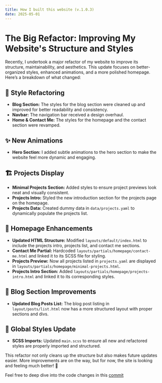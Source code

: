 ```yaml
---
title: How I built this website (v.1.0.3)
date: 2025-05-01
---
```





# The Big Refactor: Improving My Website's Structure and Styles

Recently, I undertook a major refactor of my website to improve its structure, maintainability, and aesthetics. This update focuses on better-organized styles, enhanced animations, and a more polished homepage. Here’s a breakdown of what changed:

## 🔹 Style Refactoring

- **Blog Section:** The styles for the blog section were cleaned up and improved for better readability and consistency.
- **Navbar:** The navigation bar received a design overhaul.
- **Home & Contact Me:** The styles for the homepage and the contact section were revamped.

## ✨ New Animations

- **Hero Section:** I added subtle animations to the hero section to make the website feel more dynamic and engaging.

## 🏗️ Projects Display

- **Minimal Projects Section:** Added styles to ensure project previews look neat and visually consistent.
- **Projects Intro:** Styled the new introduction section for the projects page on the homepage.
- **Projects Data:** Created dummy data in `data/projects.yaml` to dynamically populate the projects list.

## 🏡 Homepage Enhancements

- **Updated HTML Structure:** Modified `layouts/default/index.html` to include the projects intro, projects list, and contact me sections.
- **Contact Me Partial:** Hardcoded `layouts/partials/homepage/contact-me.html` and linked it to its SCSS file for styling.
- **Projects Preview:** Now all projects listed in `projects.yaml` are displayed in `layouts/partials/homepage/minimal-projects.html`.
- **Projects Intro Section:** Added `layouts/partials/homepage/projects-intro.html` and linked it to its corresponding styles.

## 📄 Blog Section Improvements

- **Updated Blog Posts List:** The blog post listing in `layout/posts/list.html` now has a more structured layout with proper sections and divs.

## 🎨 Global Styles Update

- **SCSS Imports:** Updated `main.scss` to ensure all new and refactored styles are properly imported and structured.

This refactor not only cleans up the structure but also makes future updates easier. More improvements are on the way, but for now, the site is looking and feeling much better! 🚀

Feel free to deep dive into the code changes in this [commit](https://github.com/NotYetFound404/personal-website/commit/335bc0f31b03fcdb1de2aadf5e58181031862c98)